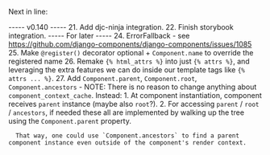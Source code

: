 Next in line:


----- v0.140 -----
21. Add djc-ninja integration.
22. Finish storybook integration.
----- For later -----
24. ErrorFallback - see https://github.com/django-components/django-components/issues/1085
25. Make `@register()` decorator optional + `Component.name` to override the registered name
26. Remake `{% html_attrs %}` into just `{% attrs %}`, and leveraging the extra features we can do inside our template tags
    like `{% attrs ... %}`.
27. Add `Component.parent`, `Component.root`, `Component.ancestors`
    - NOTE: There is no reason to change anything about `component_context_cache`. Instead:
       1. At component instantiation, component receives `parent` instance (maybe also `root`?).
       2. For accessing `parent` / `root` / `ancestors`, if needed these all are implemented by walking up the tree using the `Component.parent` property.

      That way, one could use `Component.ancestors` to find a parent component instance even outside of the component's render context.
